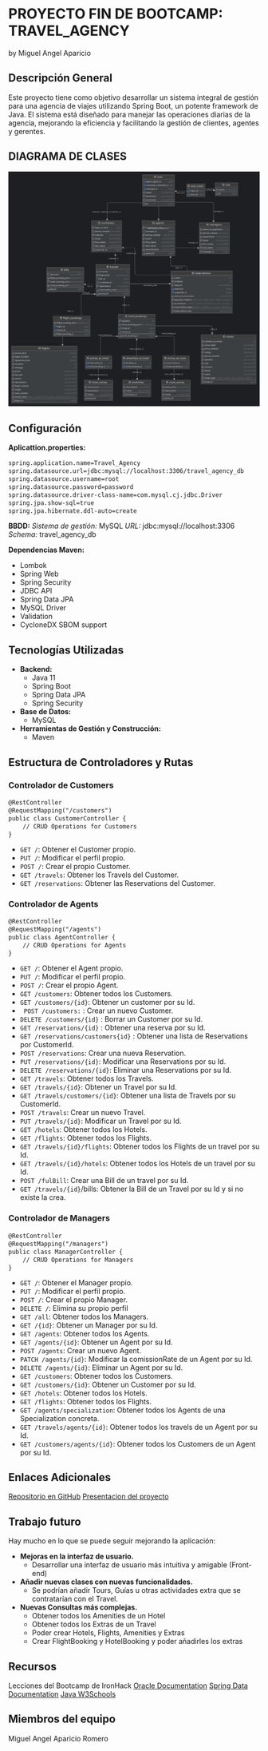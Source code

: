 ﻿# PROYECTO FIN DE BOOTCAMP: TRAVEL_AGENCY
by Miguel Angel Aparicio

## Descripción General

Este proyecto tiene como objetivo desarrollar un sistema integral de gestión para una agencia de viajes utilizando Spring Boot, un potente framework de Java. El sistema está diseñado para manejar las operaciones diarias de la agencia, mejorando la eficiencia y facilitando la gestión de clientes, agentes y gerentes.


## DIAGRAMA DE CLASES
![Diagrama de clases](https://raw.githubusercontent.com/Curso-IronHack-Java-BackEnd/Travel_Agency/main/Diagrama%20de%20clases.png?token=GHSAT0AAAAAACQT7AGFPTKBNMHUIZSAAX64ZUH57RQ)

## Configuración
**Aplicattion.properties:**

    spring.application.name=Travel_Agency  
    spring.datasource.url=jdbc:mysql://localhost:3306/travel_agency_db  
    spring.datasource.username=root  
    spring.datasource.password=password  
    spring.datasource.driver-class-name=com.mysql.cj.jdbc.Driver  
    spring.jpa.show-sql=true  
    spring.jpa.hibernate.ddl-auto=create

**BBDD:**
*Sistema de gestión:* MySQL
*URL:* jdbc:mysql://localhost:3306
*Schema:* travel_agency_db

**Dependencias Maven:**

 - Lombok
 - Spring Web
 - Spring Security
 - JDBC API
 - Spring Data JPA
 - MySQL Driver
 - Validation
 - CycloneDX SBOM support

## Tecnologías Utilizadas
-   **Backend:**
    -   Java 11
    -   Spring Boot
    -   Spring Data JPA
    -   Spring Security
-   **Base de Datos:**
    -   MySQL
-   **Herramientas de Gestión y Construcción:**
    -   Maven

## Estructura de Controladores y Rutas

### Controlador de Customers
    @RestController
    @RequestMapping("/customers")
    public class CustomerController {
        // CRUD Operations for Customers
    }
-   `GET /`: Obtener el Customer propio.
-   `PUT /`: Modificar el perfil propio.
-   `POST /`: Crear el propio Customer.
-   `GET /travels`: Obtener los Travels del Customer.
-   `GET /reservations`: Obtener las Reservations del Customer.

### Controlador de Agents

    @RestController
    @RequestMapping("/agents")
    public class AgentController {
        // CRUD Operations for Agents
    }
-   `GET /`: Obtener el Agent propio.
-   `PUT /`: Modificar el perfil propio.
-   `POST /`: Crear el propio Agent.
-   `GET /customers`: Obtener todos los Customers.
-   `GET /customers/{id}`: Obtener un customer por su Id.
- ` POST /customers:` : Crear un nuevo Customer.
-  `DELETE /customers/{id}` : Borrar un Customer por su Id.
-  `GET /reservations/{id}` : Obtener una reserva por su Id.
-  `GET /reservations/customers{id}` : Obtener una lista de Reservations por CustomerId.
-  `POST /reservations`: Crear una nueva Reservation.
-  `PUT /reservations/{id}`: Modificar una Reservations por su Id.
-  `DELETE /reservations/{id}`: Eliminar una Reservations por su Id.
-  `GET /travels`: Obtener todos los Travels.
-  `GET /travels/{id}`: Obtener un Travel por su Id.
-  `GET /travels/customers/{id}`: Obtener una lista de Travels por su CustomerId.
-  `POST /travels`: Crear un nuevo Travel.
-  `PUT /travels/{id}`: Modificar un Travel por su Id.
-  `GET /hotels`: Obtener todos los Hotels.
-  `GET /flights`: Obtener todos los Flights.
-  `GET /travels/{id}/flights`: Obtener todos los Flights de un travel por su Id.
-  `GET /travels/{id}/hotels`: Obtener todos los Hotels de un travel por su Id.
-  `POST /fulBill`: Crear una Bill de un travel por su Id.
-  `GET /travels/{id}`/bills: Obtener la Bill de un Travel por su Id y si no existe la crea.

### Controlador de Managers

    @RestController
    @RequestMapping("/managers")
    public class ManagerController {
        // CRUD Operations for Managers
    }
-   `GET /`: Obtener el Manager propio.
-   `PUT /`: Modificar el perfil propio.
-   `POST /`: Crear el propio Manager.
-  `DELETE /`: Elimina su propio perfil
-   `GET /all`: Obtener todos los Managers.
-   `GET /{id}`: Obtener un Manager por su Id.
-  `GET /agents`: Obtener todos los Agents.
-  `GET /agents/{id}`: Obtener un Agent por su Id.
-  `POST /agents`: Crear un nuevo Agent.
-  `PATCH /agents/{id}`: Modificar la comissionRate de un Agent por su Id.
-  `DELETE /agents/{id}`: Eliminar un Agent por su Id.
-  `GET /customers`: Obtener todos los Customers.
-  `GET /customers/{id}`: Obtener un Customer por su Id.
-  `GET /hotels`: Obtener todos los Hotels.
-  `GET /flights`: Obtener todos los Flights.
-  `GET /agents/specialization`: Obtener todos los Agents de una Specialization concreta.
-  `GET /travels/agents/{id}`: Obtener todos los travels de un Agent por su Id.
-  `GET /customers/agents/{id}`: Obtener todos los Customers de un Agent por su Id.

## Enlaces Adicionales
[Repositorio en GitHub](https://github.com/Curso-IronHack-Java-BackEnd/Travel_Agency.git)
[Presentacion del proyecto](https://prezi.com/p/edit/yjpi5ur0sq2x/)

## Trabajo futuro
Hay mucho en lo que se puede seguir mejorando la aplicación:

 - **Mejoras en la interfaz de usuario.**
	 - Desarrollar una interfaz de usuario más intuitiva y amigable (Front-end)
- **Añadir nuevas clases con nuevas funcionalidades.**
	- Se podrían añadir Tours, Guías u otras actividades extra que se contratarían con el Travel.
- **Nuevas Consultas más complejas.**
	- Obtener todos los Amenities de un Hotel
	- Obtener todos los Extras de un Travel
	- Poder crear Hotels, Flights, Amenities y Extras
	- Crear FlightBooking y HotelBooking y poder añadirles los extras

## Recursos

Lecciones del Bootcamp de IronHack
[Oracle Documentation](https://docs.oracle.com/javase/tutorial/index.html)
[Spring Data Documentation](https://docs.spring.io/spring-data/jpa/reference/jpa.html)
[Java W3Schools](https://www.w3schools.com/java/default.asp)

## Miembros del equipo

Miguel Angel Aparicio Romero

